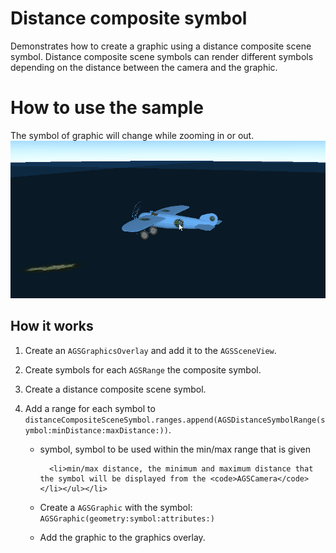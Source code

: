 # Distance composite symbol

Demonstrates how to create a graphic using a distance composite scene
symbol. Distance composite scene symbols can render different symbols
depending on the distance between the camera and the graphic.

# How to use the sample

The symbol of graphic will change while zooming in or out.
![](DistanceCompositeSymbol.gif)

## How it works

<ol>

<li>

Create an <code>AGSGraphicsOverlay</code> and add it to the
<code>AGSSceneView</code>.

</li>

<li>

Create symbols for each <code>AGSRange</code> the composite symbol.

</li>

<li>

Create a distance composite scene symbol.

</li>

<li>

Add a range for each symbol to
<code>distanceCompositeSceneSymbol.ranges.append(AGSDistanceSymbolRange(symbol:minDistance:maxDistance:))</code>.

<ul>

<li>

symbol, symbol to be used within the min/max range that is given

</li>

``` 
  <li>min/max distance, the minimum and maximum distance that the symbol will be displayed from the <code>AGSCamera</code></li></ul></li>
```

<li>

Create a <code>AGSGraphic</code> with the symbol:
<code>AGSGraphic(geometry:symbol:attributes:)</code>

</li>

<li>

Add the graphic to the graphics overlay.

</li>

</ol>
